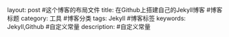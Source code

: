 layout: post                                   #这个博客的布局文件
title: 在Github上搭建自己的Jekyll博客          #博客标题
category: 工具                                 #博客分类
tags: Jekyll                                   #博客标签
keywords: Jekyll,Github                        #自定义常量
description:                                   #自定义常量

